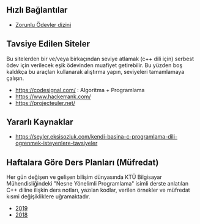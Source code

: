 ## Hızlı Bağlantılar
* [Zorunlu Ödevler dizini](https://github.com/zaferyavuz/programming_in_cplusplus/tree/master/00_homeWORKS/assigned%20homeworks)


## Tavsiye Edilen Siteler
Bu sitelerden bir ve/veya birkaçından seviye atlamak (c++ dili için) serbest ödev için verilecek eşik ödevinden muafiyet getirebilir. Bu yüzden boş kaldıkça bu araçları kullanarak alıştırma yapın, seviyeleri tamamlamaya çalışın.
* https://codesignal.com/ : Algoritma + Programlama
* https://www.hackerrank.com/
* https://projecteuler.net/

## Yararlı Kaynaklar
* https://seyler.eksisozluk.com/kendi-basina-c-programlama-dili-ogrenmek-isteyenlere-tavsiyeler

## Haftalara Göre Ders Planları (Müfredat)
Her gün değişen ve gelişen bilişim dünyasında KTÜ Bilgisayar Mühendisliğindeki "Nesne Yönelimli Programlama" isimli derste anlatılan C++ diline ilişkin ders notları, yazılan kodlar, verilen örnekler ve müfredat kısmi değişikliklere uğramaktadır.

* [2019](2019-guz-ders-plan.md)
* [2018](2018-guz-ders-plan.md)
